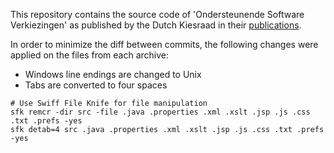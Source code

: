 This repository contains the source code of 'Ondersteunende Software Verkiezingen' as published by
the Dutch Kiesraad in their [publications](https://www.kiesraad.nl/adviezen-en-publicaties?trefwoord=broncode&periode-van=&periode-tot=&type=Alle+adviezen+en+publicaties).

In order to minimize the diff between commits, the following changes were applied on the files from
each archive:
  * Windows line endings are changed to Unix
  * Tabs are converted to four spaces

```
# Use Swiff File Knife for file manipulation
sfk remcr -dir src -file .java .properties .xml .xslt .jsp .js .css .txt .prefs -yes
sfk detab=4 src .java .properties .xml .xslt .jsp .js .css .txt .prefs -yes
```
